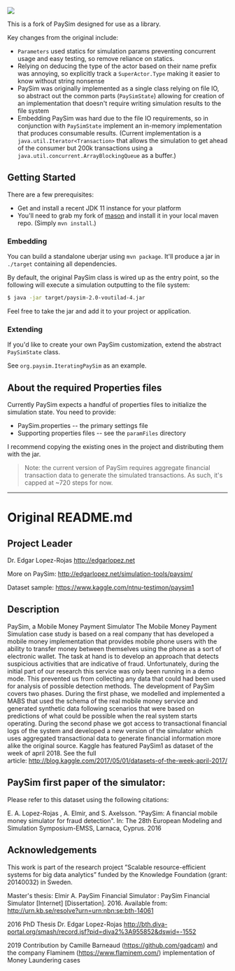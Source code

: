 ![](https://github.com/voutilad/paysim/workflows/Java%20CI/badge.svg)

This is a fork of PaySim designed for use as a library. 

Key changes from the original include:
- `Parameters` used statics for simulation params preventing concurrent usage and easy testing, so remove reliance on statics.
- Relying on deducing the type of the actor based on their name prefix was annoying, so explicitly track a `SuperActor.Type` making it easier to know without string nonsense
- PaySim was originally implemented as a single class relying on file IO, so abstract out the common parts (`PaySimState`) allowing for creation of an implementation that doesn't require writing simulation results to the file system
- Embedding PaySim was hard due to the file IO requirements, so in conjunction with `PaySimState` implement an in-memory implementation that produces consumable results. (Current implementation is a `java.util.Iterator<Transaction>` that allows the simulation to get ahead of the consumer but 200k transactions using a `java.util.concurrent.ArrayBlockingQueue` as a buffer.)

## Getting Started
There are a few prerequisites:

- Get and install a recent JDK 11 instance for your platform
- You'll need to grab my fork of [mason](https://github.com/voutilad/mason) and install it in your local maven repo. (Simply `mvn install`.)

### Embedding
You can build a standalone uberjar using `mvn package`. It'll produce a jar in `./target` containing all dependencies.

By default, the original PaySim class is wired up as the entry point, so the following will execute a simulation outputting to the file system:
```bash
$ java -jar target/paysim-2.0-voutilad-4.jar
```

Feel free to take the jar and add it to your project or application.

### Extending
If you'd like to create your own PaySim customization, extend the abstract `PaySimState` class.

See `org.paysim.IteratingPaySim` as an example.

## About the required Properties files
Currently PaySim expects a handful of properties files to initialize the simulation state. You need to provide:

- PaySim.properties -- the primary settings file
- Supporting properties files -- see the `paramFiles` directory

I recommend copying the existing ones in the project and distributing them with the jar.

> Note: the current version of PaySim requires aggregate financial transaction data to generate the simulated transactions. As such, it's capped at ~720 steps for now.

---
# Original README.md
## Project Leader

Dr. Edgar Lopez-Rojas
http://edgarlopez.net

More on PaySim: http://edgarlopez.net/simulation-tools/paysim/

Dataset sample: https://www.kaggle.com/ntnu-testimon/paysim1

## Description

PaySim, a Mobile Money Payment Simulator The Mobile Money Payment Simulation case study is based on a real company that has developed a mobile money implementation that provides mobile phone users with the ability to transfer money between themselves using the phone as a sort of electronic wallet. The task at hand is to develop an approach that detects suspicious activities that are indicative of fraud. Unfortunately, during the initial part of our research this service was only been running in a demo mode. This prevented us from collecting any data that could had been used for analysis of possible detection methods. The development of PaySim covers two phases. During the first phase, we modelled and implemented a MABS that used the schema of the real mobile money service and generated synthetic data following scenarios that were based on predictions of what could be possible when the real system starts operating. During the second phase we got access to transactional financial logs of the system and developed a new version of the simulator which uses aggregated transactional data to generate financial information more alike the original source. Kaggle has featured PaySim1 as dataset of the week of april 2018. See the full article: http://blog.kaggle.com/2017/05/01/datasets-of-the-week-april-2017/

## PaySim first paper of the simulator:

Please refer to this dataset using the following citations:

E. A. Lopez-Rojas , A. Elmir, and S. Axelsson. "PaySim: A financial mobile money simulator for fraud detection". In: The 28th European Modeling and Simulation Symposium-EMSS, Larnaca, Cyprus. 2016


## Acknowledgements
This work is part of the research project ”Scalable resource-efficient systems for big data analytics” funded by the Knowledge Foundation (grant: 20140032) in Sweden.

Master's thesis: Elmir A. PaySim Financial Simulator : PaySim Financial Simulator [Internet] [Dissertation]. 2016. Available from: http://urn.kb.se/resolve?urn=urn:nbn:se:bth-14061

2016 PhD Thesis Dr. Edgar Lopez-Rojas
http://bth.diva-portal.org/smash/record.jsf?pid=diva2%3A955852&dswid=-1552

2019 Contribution by Camille Barneaud (https://github.com/gadcam) and the company Flaminem (https://www.flaminem.com/) implementation of Money Laundering cases
